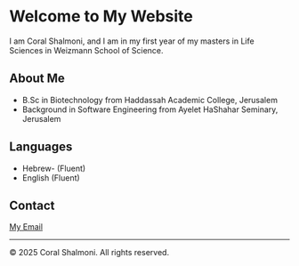 
# Welcome to My Website
I am Coral Shalmoni, and I am in my first year of my masters in Life Sciences in Weizmann School of Science.

## About Me
* B.Sc in Biotechnology from Haddassah Academic College, Jerusalem
* Background in Software Engineering from Ayelet HaShahar Seminary, Jerusalem

## Languages
* Hebrew- (Fluent)
* English (Fluent)

## Contact
[My Email](mailto:coralshalmoni@gmail.com)

---

&copy; 2025 Coral Shalmoni. All rights reserved.
